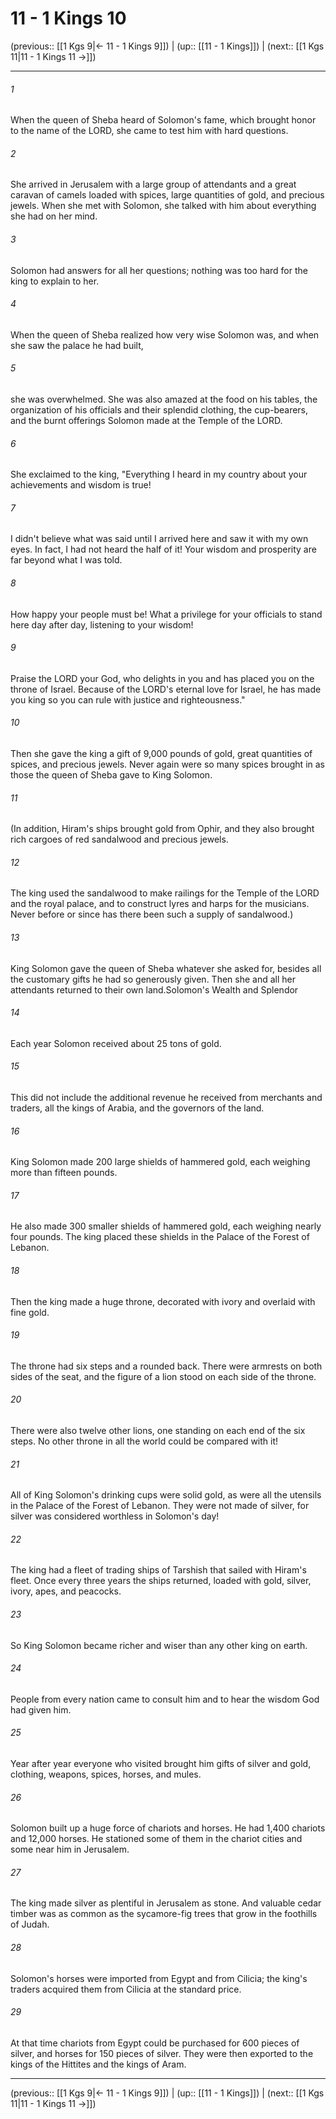# 11 - 1 Kings 10

(previous:: [[1 Kgs 9|← 11 - 1 Kings 9]]) | (up:: [[11 - 1 Kings]]) | (next:: [[1 Kgs 11|11 - 1 Kings 11 →]])

***


###### 1 
When the queen of Sheba heard of Solomon's fame, which brought honor to the name of the LORD, she came to test him with hard questions. 

###### 2 
She arrived in Jerusalem with a large group of attendants and a great caravan of camels loaded with spices, large quantities of gold, and precious jewels. When she met with Solomon, she talked with him about everything she had on her mind. 

###### 3 
Solomon had answers for all her questions; nothing was too hard for the king to explain to her. 

###### 4 
When the queen of Sheba realized how very wise Solomon was, and when she saw the palace he had built, 

###### 5 
she was overwhelmed. She was also amazed at the food on his tables, the organization of his officials and their splendid clothing, the cup-bearers, and the burnt offerings Solomon made at the Temple of the LORD. 

###### 6 
She exclaimed to the king, "Everything I heard in my country about your achievements and wisdom is true! 

###### 7 
I didn't believe what was said until I arrived here and saw it with my own eyes. In fact, I had not heard the half of it! Your wisdom and prosperity are far beyond what I was told. 

###### 8 
How happy your people must be! What a privilege for your officials to stand here day after day, listening to your wisdom! 

###### 9 
Praise the LORD your God, who delights in you and has placed you on the throne of Israel. Because of the LORD's eternal love for Israel, he has made you king so you can rule with justice and righteousness." 

###### 10 
Then she gave the king a gift of 9,000 pounds of gold, great quantities of spices, and precious jewels. Never again were so many spices brought in as those the queen of Sheba gave to King Solomon. 

###### 11 
(In addition, Hiram's ships brought gold from Ophir, and they also brought rich cargoes of red sandalwood and precious jewels. 

###### 12 
The king used the sandalwood to make railings for the Temple of the LORD and the royal palace, and to construct lyres and harps for the musicians. Never before or since has there been such a supply of sandalwood.) 

###### 13 
King Solomon gave the queen of Sheba whatever she asked for, besides all the customary gifts he had so generously given. Then she and all her attendants returned to their own land.Solomon's Wealth and Splendor 

###### 14 
Each year Solomon received about 25 tons of gold. 

###### 15 
This did not include the additional revenue he received from merchants and traders, all the kings of Arabia, and the governors of the land. 

###### 16 
King Solomon made 200 large shields of hammered gold, each weighing more than fifteen pounds. 

###### 17 
He also made 300 smaller shields of hammered gold, each weighing nearly four pounds. The king placed these shields in the Palace of the Forest of Lebanon. 

###### 18 
Then the king made a huge throne, decorated with ivory and overlaid with fine gold. 

###### 19 
The throne had six steps and a rounded back. There were armrests on both sides of the seat, and the figure of a lion stood on each side of the throne. 

###### 20 
There were also twelve other lions, one standing on each end of the six steps. No other throne in all the world could be compared with it! 

###### 21 
All of King Solomon's drinking cups were solid gold, as were all the utensils in the Palace of the Forest of Lebanon. They were not made of silver, for silver was considered worthless in Solomon's day! 

###### 22 
The king had a fleet of trading ships of Tarshish that sailed with Hiram's fleet. Once every three years the ships returned, loaded with gold, silver, ivory, apes, and peacocks. 

###### 23 
So King Solomon became richer and wiser than any other king on earth. 

###### 24 
People from every nation came to consult him and to hear the wisdom God had given him. 

###### 25 
Year after year everyone who visited brought him gifts of silver and gold, clothing, weapons, spices, horses, and mules. 

###### 26 
Solomon built up a huge force of chariots and horses. He had 1,400 chariots and 12,000 horses. He stationed some of them in the chariot cities and some near him in Jerusalem. 

###### 27 
The king made silver as plentiful in Jerusalem as stone. And valuable cedar timber was as common as the sycamore-fig trees that grow in the foothills of Judah. 

###### 28 
Solomon's horses were imported from Egypt and from Cilicia; the king's traders acquired them from Cilicia at the standard price. 

###### 29 
At that time chariots from Egypt could be purchased for 600 pieces of silver, and horses for 150 pieces of silver. They were then exported to the kings of the Hittites and the kings of Aram.

***

(previous:: [[1 Kgs 9|← 11 - 1 Kings 9]]) | (up:: [[11 - 1 Kings]]) | (next:: [[1 Kgs 11|11 - 1 Kings 11 →]])
